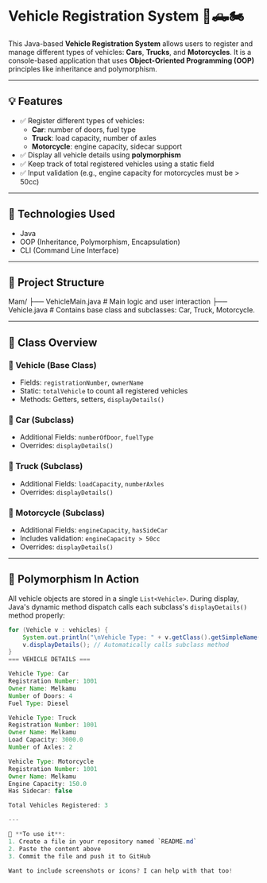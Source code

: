 # Vehicle Registration System 🚗🛻🏍️

This Java-based **Vehicle Registration System** allows users to register and manage different types of vehicles: **Cars**, **Trucks**, and **Motorcycles**. It is a console-based application that uses **Object-Oriented Programming (OOP)** principles like inheritance and polymorphism.

---

## 💡 Features

- ✅ Register different types of vehicles:
  - **Car**: number of doors, fuel type
  - **Truck**: load capacity, number of axles
  - **Motorcycle**: engine capacity, sidecar support
- ✅ Display all vehicle details using **polymorphism**
- ✅ Keep track of total registered vehicles using a static field
- ✅ Input validation (e.g., engine capacity for motorcycles must be > 50cc)

---

## 🧰 Technologies Used

- Java
- OOP (Inheritance, Polymorphism, Encapsulation)
- CLI (Command Line Interface)

---

## 📁 Project Structure

Mam/ ├── VehicleMain.java # Main logic and user interaction ├── Vehicle.java # Contains base class and subclasses: Car, Truck, Motorcycle.

---

## 🧱 Class Overview

### 🔹 Vehicle (Base Class)
- Fields: `registrationNumber`, `ownerName`
- Static: `totalVehicle` to count all registered vehicles
- Methods: Getters, setters, `displayDetails()`

### 🔹 Car (Subclass)
- Additional Fields: `numberOfDoor`, `fuelType`
- Overrides: `displayDetails()`

### 🔹 Truck (Subclass)
- Additional Fields: `loadCapacity`, `numberAxles`
- Overrides: `displayDetails()`

### 🔹 Motorcycle (Subclass)
- Additional Fields: `engineCapacity`, `hasSideCar`
- Includes validation: `engineCapacity > 50cc`
- Overrides: `displayDetails()`

---

## 🔁 Polymorphism In Action

All vehicle objects are stored in a single `List<Vehicle>`. During display, Java's dynamic method dispatch calls each subclass's `displayDetails()` method properly:

```java
for (Vehicle v : vehicles) {
    System.out.println("\nVehicle Type: " + v.getClass().getSimpleName());
    v.displayDetails(); // Automatically calls subclass method
}
=== VEHICLE DETAILS ===

Vehicle Type: Car
Registration Number: 1001
Owner Name: Melkamu
Number of Doors: 4
Fuel Type: Diesel

Vehicle Type: Truck
Registration Number: 1001
Owner Name: Melkamu
Load Capacity: 3000.0
Number of Axles: 2

Vehicle Type: Motorcycle
Registration Number: 1001
Owner Name: Melkamu
Engine Capacity: 150.0
Has Sidecar: false

Total Vehicles Registered: 3

---

📌 **To use it**:
1. Create a file in your repository named `README.md`
2. Paste the content above
3. Commit the file and push it to GitHub

Want to include screenshots or icons? I can help with that too!
